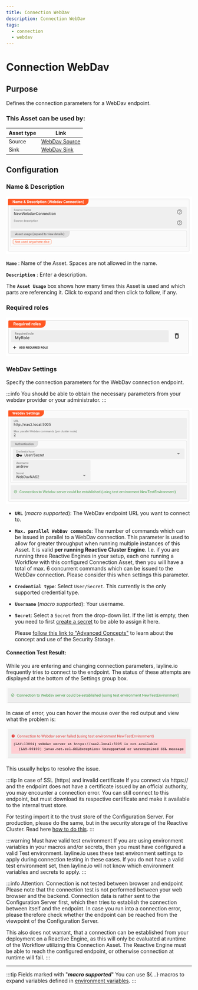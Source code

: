 ```yaml
---
title: Connection WebDav
description: Connection WebDav
tags:
  - connection
  - webdav
---
```


# Connection WebDav

## Purpose

Defines the connection parameters for a WebDav endpoint.

### This Asset can be used by:

| Asset type | Link                                                      |
|------------|-----------------------------------------------------------|
| Source     | [WebDav Source](/docs/assets/sources/asset-source-webdav) |
| Sink       | [WebDav Sink](/docs/assets/sinks/asset-sink-webdav)       |

## Configuration

### Name & Description

![Name & Description (Connection WebDav)](.asset-connection-webdav_images/75395c1a.png)

**`Name`** : Name of the Asset. Spaces are not allowed in the name.

**`Description`** : Enter a description.

The **`Asset Usage`** box shows how many times this Asset is used and which parts are referencing it. Click to expand and then click to follow, if any.

### Required roles

![Required Roles (Connection WebDav)](./.asset-connection-webdav_images/c2e6ec39.png)

### WebDav Settings

Specify the connection parameters for the WebDav connection endpoint.

:::info
You should be able to obtain the necessary parameters from your webdav provider or your administrator.
:::

![WebDav Settings (Connection WebDav)](.asset-connection-webdav_images/be14e27b.png)

* **`URL`** (_macro supported_):
  The WebDav endpoint URL you want to connect to.

* **`Max. parallel WebDav commands`**:
  The number of commands which can be issued in parallel to a WebDav connection.
  This parameter is used to allow for greater throughput when running multiple instances of this Asset.
  It is valid **per running Reactive Cluster Engine**.
  I.e. if you are running three Reactive Engines in your setup, each one running a Workflow with this configured Connection Asset, then you will have a total of max. 6 concurrent commands which can be
  issued to the WebDav connection.
  Please consider this when settings this parameter.

* **`Credential type`**:
  Select `User/Secret`. This currently is the only supported credential type.

* **`Username`** (_macro supported_):
  Your username.

* **`Secret`**:
  Select a `Secret` from the drop-down list. If the list is empty, then you need to first [create a secret](/docs/assets/resources/asset-resource-secret) to be able to assign it here.

  Please [follow this link to "Advanced Concepts"](/docs/concept/advanced/secret-management) to learn about the concept and use of the Security Storage.

#### Connection Test Result:

While you are entering and changing connection parameters, layline.io frequently tries to connect to the endpoint.
The status of these attempts are displayed at the bottom of the Settings group box.

![Connection Test Result positive (Connection WebDav)](.asset-connection-webdav_images/6fd113d0.png)

In case of error, you can hover the mouse over the red output and view what the problem is:

![Connection Test Result negative (Connection WebDav)](.asset-connection-webdav_images/9cbd15be.png)

This usually helps to resolve the issue.

:::tip In case of SSL (https) and invalid certificate
If you connect via https:// and the endpoint does not have a certificate issued by an official authority, you may encounter a connection error.
You can still connect to this endpoint, but must download its respective certificate and make it available to the internal trust store.

For testing import it to the trust store of the Configuration Server.
For production, please do the same, but in the security storage of the Reactive Cluster.
Read here [how to do this](/docs/concept/advanced/secret-management#importing-a-trusted-certificate-3).
:::

:::warning Must have valid test environment
If you are using environment variables in your macros and/or secrets, then you must have configured a valid Test environment.
layline.io uses these test environment settings to apply during connection testing in these cases.
If you do not have a valid test environment set, then layline.io will not know which environment variables and secrets to apply.
:::

:::info Attention: Connection is not tested between browser and endpoint
Please note that the connection test is not performed between your web browser and the backend.
Connection data is rather sent to the Configuration Server first, which then tries to establish the connection between itself and the endpoint.
In case you run into a connection error, please therefore check whether the endpoint can be reached from the viewpoint of the Configuration Server.

This also does not warrant, that a connection can be established from your deployment on a Reactive Engine, as this will only be evaluated at runtime of the Workflow utilizing this Connection Asset.
The Reactive Engine must be able to reach the configured endpoint, or otherwise connection at runtime will fail.
:::

---

:::tip Fields marked with "**_macro supported_**"
You can use ${...} macros to expand variables defined in [environment variables](/docs/assets/resources/asset-resource-environment).
:::
